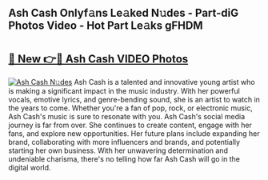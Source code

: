 ## Ash Cash Onlyf𝚊ns Le𝚊ked N𝚞des - Part-diG Photos Video - Hot Part Le𝚊ks gFHDM

# <h2><a href="http://ac26750.deff.icu/?id=Ash+Cash">🔗 New 👉🔴 Ash Cash VIDEO Photos</a></h2>

[![Ash Cash N𝚞des](https://i.imgur.com/rIISA9y.gif)](http://ac26750.deff.icu/?id=Ash+Cash)
Ash Cash is a talented and innovative young artist who is making a significant impact in the music industry. With her powerful vocals, emotive lyrics, and genre-bending sound, she is an artist to watch in the years to come. Whether you're a fan of pop, rock, or electronic music, Ash Cash's music is sure to resonate with you. Ash Cash's social media journey is far from over. She continues to create content, engage with her fans, and explore new opportunities. Her future plans include expanding her brand, collaborating with more influencers and brands, and potentially starting her own business. With her unwavering determination and undeniable charisma, there's no telling how far Ash Cash will go in the digital world.
